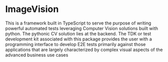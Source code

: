 # ImageVision
This is a framework built in TypeScript to serve the purpose of writing powerful automated tests leveraging Computer Vision solutions 
built with python. The pythonic CV solution lies at the backend. The TDK or test development kit associated with this package provides 
the user with a programming interface to develop E2E tests primarily against those applications that are largely characterized by complex 
visual aspects of the advanced business use cases
